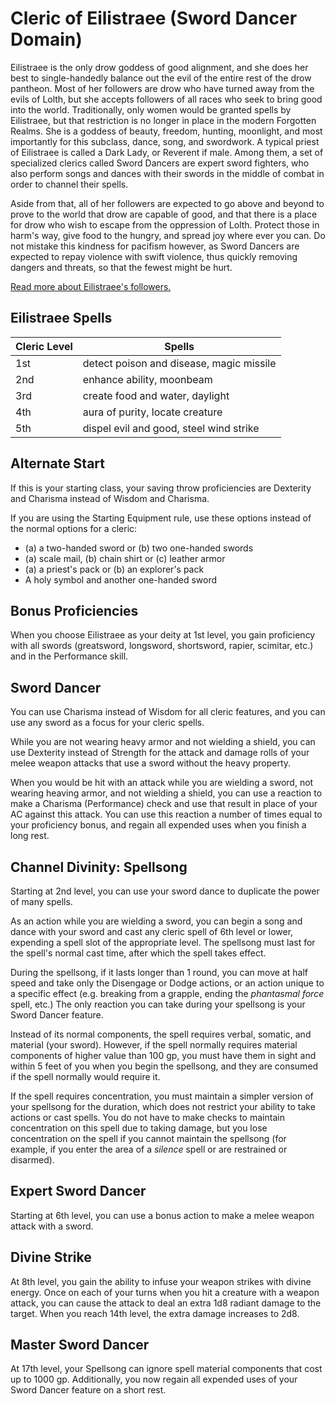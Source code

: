 # Cleric of Eilistraee (Sword Dancer Domain)
Eilistraee is the only drow goddess of good alignment, and she does her best to single-handedly balance out the evil of the entire rest of the drow pantheon. Most of her followers are drow who have turned away from the evils of Lolth, but she accepts followers of all races who seek to bring good into the world. Traditionally, only women would be granted spells by Eilistraee, but that restriction is no longer in place in the modern Forgotten Realms. She is a goddess of beauty, freedom, hunting, moonlight, and most importantly for this subclass, dance, song, and swordwork. A typical priest of Eilistraee is called a Dark Lady, or Reverent if male. Among them, a set of specialized clerics called Sword Dancers are expert sword fighters, who also perform songs and dances with their swords in the middle of combat in order to channel their spells.

Aside from that, all of her followers are expected to go above and beyond to prove to the world that drow are capable of good, and that there is a place for drow who wish to escape from the oppression of Lolth. Protect those in harm's way, give food to the hungry, and spread joy where ever you can. Do not mistake this kindness for pacifism however, as Sword Dancers are expected to repay violence with swift violence, thus quickly removing dangers and threats, so that the fewest might be hurt.

[Read more about Eilistraee's followers.](https://forgottenrealms.fandom.com/wiki/Church_of_Eilistraee)

## Eilistraee Spells
Cleric Level | Spells
------------ | ------
1st | detect poison and disease, magic missile
2nd | enhance ability, moonbeam
3rd | create food and water, daylight
4th | aura of purity, locate creature
5th | dispel evil and good, steel wind strike

## Alternate Start
If this is your starting class, your saving throw proficiencies are Dexterity and Charisma instead of Wisdom and Charisma.

If you are using the Starting Equipment rule, use these options instead of the normal options for a cleric:
* (a) a two-handed sword or (b) two one-handed swords
* (a) scale mail, (b) chain shirt or (c) leather armor
* (a) a priest's pack or (b) an explorer's pack
* A holy symbol and another one-handed sword

## Bonus Proficiencies
When you choose Eilistraee as your deity at 1st level, you gain proficiency with all swords (greatsword, longsword, shortsword, rapier, scimitar, etc.) and in the Performance skill.

## Sword Dancer
You can use Charisma instead of Wisdom for all cleric features, and you can use any sword as a focus for your cleric spells.

While you are not wearing heavy armor and not wielding a shield, you can use Dexterity instead of Strength for the attack and damage rolls of your melee weapon attacks that use a sword without the heavy property.

When you would be hit with an attack while you are wielding a sword, not wearing heaving armor, and not wielding a shield, you can use a reaction to make a Charisma (Performance) check and use that result in place of your AC against this attack. You can use this reaction a number of times equal to your proficiency bonus, and regain all expended uses when you finish a long rest.

## Channel Divinity: Spellsong
Starting at 2nd level, you can use your sword dance to duplicate the power of many spells.

As an action while you are wielding a sword, you can begin a song and dance with your sword and cast any cleric spell of 6th level or lower, expending a spell slot of the appropriate level. The spellsong must last for the spell's normal cast time, after which the spell takes effect.

During the spellsong, if it lasts longer than 1 round, you can move at half speed and take only the Disengage or Dodge actions, or an action unique to a specific effect (e.g. breaking from a grapple, ending the *phantasmal force* spell, etc.) The only reaction you can take during your spellsong is your Sword Dancer feature.

Instead of its normal components, the spell requires verbal, somatic, and material (your sword). However, if the spell normally requires material components of higher value than 100 gp, you must have them in sight and within 5 feet of you when you begin the spellsong, and they are consumed if the spell normally would require it.

If the spell requires concentration, you must maintain a simpler version of your spellsong for the duration, which does not restrict your ability to take actions or cast spells. You do not have to make checks to maintain concentration on this spell due to taking damage, but you lose concentration on the spell if you cannot maintain the spellsong (for example, if you enter the area of a *silence* spell or are restrained or disarmed).

## Expert Sword Dancer
Starting at 6th level, you can use a bonus action to make a melee weapon attack with a sword.

## Divine Strike
At 8th level, you gain the ability to infuse your weapon strikes with divine energy. Once on each of your turns when you hit a creature with a weapon attack, you can cause the attack to deal an extra 1d8 radiant damage to the target. When you reach 14th level, the extra damage increases to 2d8.

## Master Sword Dancer
At 17th level, your Spellsong can ignore spell material components that cost up to 1000 gp. Additionally, you now regain all expended uses of your Sword Dancer feature on a short rest.
